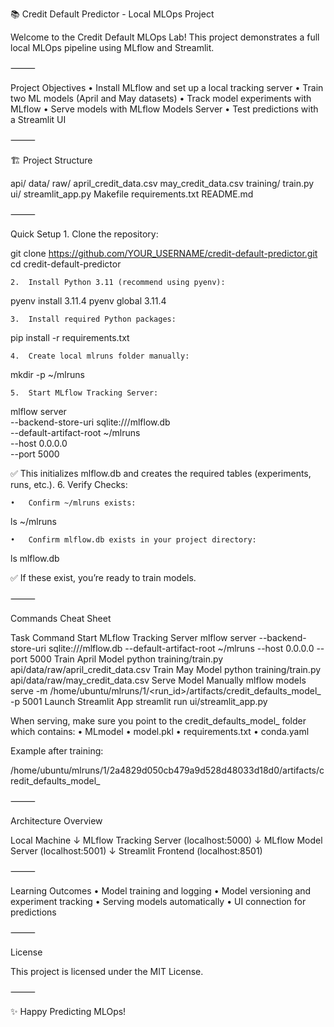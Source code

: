 📚 Credit Default Predictor - Local MLOps Project

Welcome to the Credit Default MLOps Lab!
This project demonstrates a full local MLOps pipeline using MLflow and Streamlit.

⸻

Project Objectives
	•	Install MLflow and set up a local tracking server
	•	Train two ML models (April and May datasets)
	•	Track model experiments with MLflow
	•	Serve models with MLflow Models Server
	•	Test predictions with a Streamlit UI

⸻

🏗️ Project Structure

api/
  data/
    raw/
      april_credit_data.csv
      may_credit_data.csv
training/
  train.py
ui/
  streamlit_app.py
Makefile
requirements.txt
README.md



⸻

Quick Setup
	1.	Clone the repository:

git clone https://github.com/YOUR_USERNAME/credit-default-predictor.git
cd credit-default-predictor

	2.	Install Python 3.11 (recommend using pyenv):

pyenv install 3.11.4
pyenv global 3.11.4

	3.	Install required Python packages:

pip install -r requirements.txt

	4.	Create local mlruns folder manually:

mkdir -p ~/mlruns

	5.	Start MLflow Tracking Server:

mlflow server \
  --backend-store-uri sqlite:///mlflow.db \
  --default-artifact-root ~/mlruns \
  --host 0.0.0.0 \
  --port 5000

✅ This initializes mlflow.db and creates the required tables (experiments, runs, etc.).
	6.	Verify Checks:

	•	Confirm ~/mlruns exists:

ls ~/mlruns

	•	Confirm mlflow.db exists in your project directory:

ls mlflow.db

✅ If these exist, you’re ready to train models.

⸻

Commands Cheat Sheet

Task	Command
Start MLflow Tracking Server	mlflow server --backend-store-uri sqlite:///mlflow.db --default-artifact-root ~/mlruns --host 0.0.0.0 --port 5000
Train April Model	python training/train.py api/data/raw/april_credit_data.csv
Train May Model	python training/train.py api/data/raw/may_credit_data.csv
Serve Model Manually	mlflow models serve -m /home/ubuntu/mlruns/1/<run_id>/artifacts/credit_defaults_model_ -p 5001
Launch Streamlit App	streamlit run ui/streamlit_app.py

When serving, make sure you point to the credit_defaults_model_ folder which contains:
	•	MLmodel
	•	model.pkl
	•	requirements.txt
	•	conda.yaml

Example after training:

/home/ubuntu/mlruns/1/2a4829d050cb479a9d528d48033d18d0/artifacts/credit_defaults_model_



⸻

Architecture Overview

Local Machine
   ↓
MLflow Tracking Server (localhost:5000)
   ↓
MLflow Model Server (localhost:5001)
   ↓
Streamlit Frontend (localhost:8501)



⸻

Learning Outcomes
	•	Model training and logging
	•	Model versioning and experiment tracking
	•	Serving models automatically
	•	UI connection for predictions

⸻

License

This project is licensed under the MIT License.

⸻

✨ Happy Predicting MLOps!